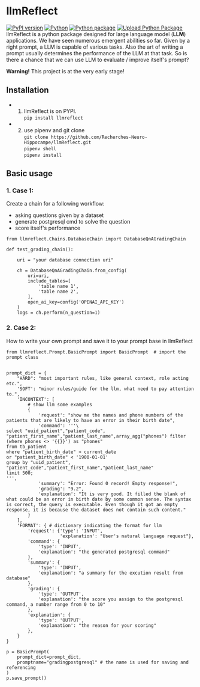 # llmReflect
[![PyPI version](https://badge.fury.io/py/llmreflect.svg)](https://badge.fury.io/py/llmreflect)
[![Python](https://img.shields.io/badge/python-3.11-blue.svg)](https://img.shields.io/badge/python-3.11-blue.svg)
[![Python package](https://github.com/Recherches-Neuro-Hippocampe/llmReflect/actions/workflows/python-package.yml/badge.svg?branch=main)](https://github.com/Recherches-Neuro-Hippocampe/llmReflect/actions/workflows/python-package.yml)
[![Upload Python Package](https://github.com/Recherches-Neuro-Hippocampe/llmReflect/actions/workflows/python-publish.yml/badge.svg)](https://github.com/Recherches-Neuro-Hippocampe/llmReflect/actions/workflows/python-publish.yml)
llmReflect is a python package designed for large language model (**LLM**) applications. We have seen numerous emergent abilities so far. Given by a right prompt, a LLM is capable of various tasks. Also the art of writing a prompt usually determines the performance of the LLM at that task. So is there a chance that we can use LLM to evaluate / improve itself's prompt?

**Warning!** This project is at the very early stage!

## Installation
* 1.  llmReflect is on PYPI. \
`pip install llmreflect`

* 2. use pipenv and git clone \
`git clone https://github.com/Recherches-Neuro-Hippocampe/llmReflect.git` \
`pipenv shell` \
`pipenv install`

## Basic usage
### 1. Case 1: 
Create a chain for a following workflow:
* asking questions given by a dataset
* generate postgresql cmd to solve the question
* score itself's performance

```
from llmreflect.Chains.DatabaseChain import DatabaseQnAGradingChain

def test_grading_chain():

    uri = "your database connection uri"

    ch = DatabaseQnAGradingChain.from_config(
        uri=uri,
        include_tables=[
            'table name 1',
            'table name 2',
        ],
        open_ai_key=config('OPENAI_API_KEY')
    )
    logs = ch.perform(n_question=1)

```

### 2. Case 2:
How to write your own prompt and save it to your prompt base in llmReflect

```
from llmreflect.Prompt.BasicPrompt import BasicPrompt  # import the prompt class


prompt_dict = {
    "HARD": "most important rules, like general context, role acting etc.",
    'SOFT': "minor rules/guide for the llm, what need to pay attention to.",
    'INCONTEXT': [
        # show llm some examples
        {
            'request': "show me the names and phone numbers of the patients that are likely to have an error in their birth date",
            'command': '''\
select "uuid_patient","patient_code", "patient_first_name","patient_last_name",array_agg("phones") filter (where phones <> '{{}}') as "phones"
from tb_patient
where "patient_birth_date" > current_date
or "patient_birth_date" < '1900-01-01'
group by "uuid_patient", "patient_code","patient_first_name","patient_last_name"
limit 500;
''',
            'summary': "Error: Found 0 record! Empty response!",
            'grading': "9.2",
            'explanation': "It is very good. It filled the blank of what could be an error in birth date by some common sense. The syntax is correct, the query is executable. Even though it got an empty response, it is because the dataset does not contain such content."
        }
    ],
    'FORMAT': { # dictionary indicating the format for llm
        'request': {'type': 'INPUT',
                    'explanation': "User's natural language request"},
        'command': {
            'type': 'INPUT',
            'explanation': "the generated postgresql command"
        },
        'summary': {
            'type': 'INPUT',
            'explanation': "a summary for the excution result from database"
        },
        'grading': {
            'type': 'OUTPUT',
            'explanation': "the score you assign to the postgresql command, a number range from 0 to 10"
        },
        'explanation': {
            'type': 'OUTPUT',
            'explanation': "the reason for your scoring"
        },
    }
}

p = BasicPrompt(
    prompt_dict=prompt_dict,
    promptname="gradingpostgresql" # the name is used for saving and referencing
)
p.save_prompt()

```

